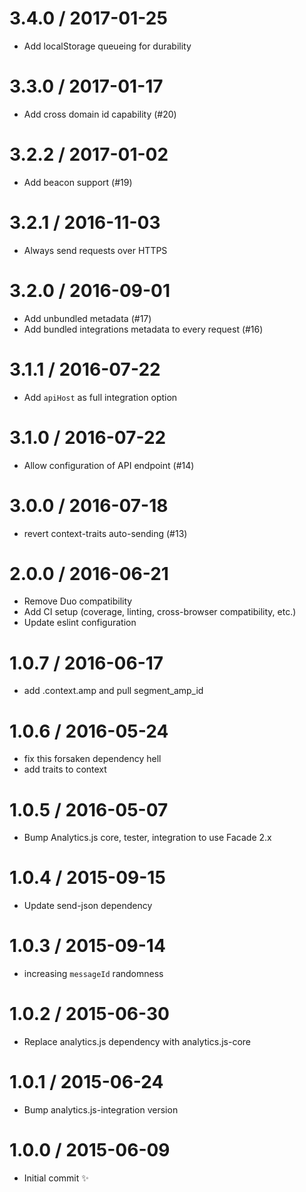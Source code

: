 
3.4.0 / 2017-01-25
==================

  * Add localStorage queueing for durability

3.3.0 / 2017-01-17
==================

  * Add cross domain id capability (#20)
  
3.2.2 / 2017-01-02
==================

  * Add beacon support (#19)

3.2.1 / 2016-11-03
==================

  * Always send requests over HTTPS

3.2.0 / 2016-09-01
==================

  * Add unbundled metadata (#17)
  * Add bundled integrations metadata to every request (#16)

3.1.1 / 2016-07-22
==================

  * Add `apiHost` as full integration option

3.1.0 / 2016-07-22
==================

  * Allow configuration of API endpoint (#14)

3.0.0 / 2016-07-18
==================

  * revert context-traits auto-sending (#13)

2.0.0 / 2016-06-21
==================

  * Remove Duo compatibility
  * Add CI setup (coverage, linting, cross-browser compatibility, etc.)
  * Update eslint configuration


1.0.7 / 2016-06-17
==================

  * add .context.amp and pull segment_amp_id


1.0.6 / 2016-05-24
==================

  * fix this forsaken dependency hell
  * add traits to context

1.0.5 / 2016-05-07
==================

  * Bump Analytics.js core, tester, integration to use Facade 2.x

1.0.4 / 2015-09-15
==================

  * Update send-json dependency

1.0.3 / 2015-09-14
==================

  * increasing `messageId` randomness

1.0.2 / 2015-06-30
==================

  * Replace analytics.js dependency with analytics.js-core

1.0.1 / 2015-06-24
==================

  * Bump analytics.js-integration version

1.0.0 / 2015-06-09
==================

  * Initial commit :sparkles:
